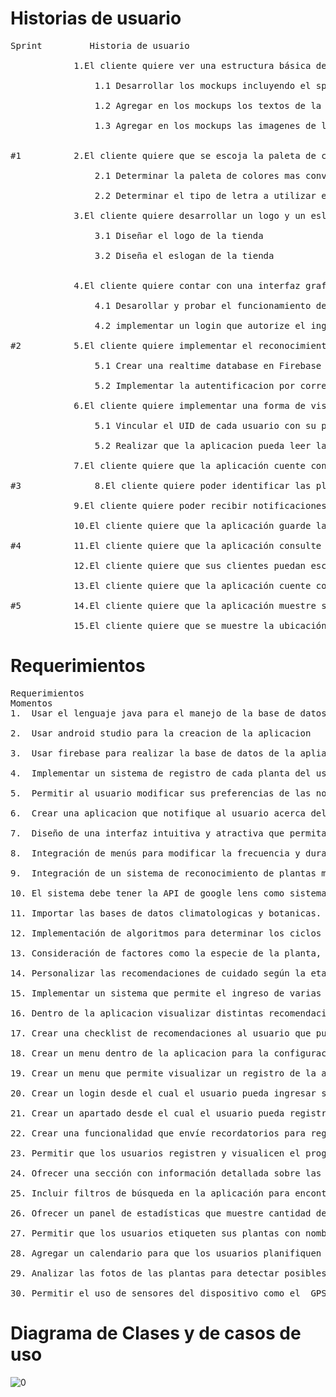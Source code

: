# Historias de usuario  
<pre>Sprint	 		Historia de usuario
	
  			1.El cliente quiere ver una estructura básica de la aplicación móvil para establecer sus expectativas
	
				1.1	Desarrollar los mockups incluyendo el splashscreen, login, home, pantalla de pedidos, pantalla de comentarios y pantalla de configuración
	
				1.2	Agregar en los mockups los textos de la aplicación				
	
				1.3	Agregar en los mockups las imagenes de la aplicación		
	

#1			2.El cliente quiere que se escoja la paleta de colores y tipo de letra para definir su identidad empresarial
	
				2.1	Determinar la paleta de colores mas conveniente de acuerdo a la tienda			Elegir el color verde para una aplicación sobre plantas puede ayudar a transmitir la esencia de la naturaleza, la vitalidad y la 																	tranquilidad, además de hacer que la aplicación sea fácilmente reconocible y agradable visualmente para los usuarios.
	
				2.2	Determinar el tipo de letra a utilizar en la aplicación					Aileron puede ser una excelente opción para una aplicación sobre plantas debido a su estilo moderno y limpio, su legibilidad en pantallas 																digitales, su variedad de estilos y su capacidad para mantener la consistencia de la marca.

  			3.El cliente quiere desarrollar un logo y un eslogan para dar a conocer su marca  
	
				3.1	Diseñar el logo de la tienda	
	
				3.2	Diseña el eslogan de la tienda	

  						
			4.El cliente quiere contar con una interfaz grafica en todas sus vistas que sea legible y facil de manejar
	
				4.1 Desarollar y probar el funcionamiento del registro
	
				4.2 implementar un login que autorize el ingreso en base a un registro previo
	
#2 			5.El cliente quiere implementar el reconocimiento de imagen 
	
				5.1 Crear una realtime database en Firebase y un modulo de autentificacion
	
				5.2 Implementar la autentificacion por correo y una forma de administrar las claves por tokens
	
  			6.El cliente quiere implementar una forma de visualizar sus plantas disponibles
	
				5.1 Vincular el UID de cada usuario con su propio jardin
	
				5.2 Realizar que la aplicacion pueda leer la base de datos y mostrar las plantas añadidas

  			7.El cliente quiere que la aplicación cuente con un toolbar para mostrar las opciones		

#3  			8.El cliente quiere poder identificar las plantas	

  			9.El cliente quiere poder recibir notificaciones sobre ciclos de riego

 			10.El cliente quiere que la aplicación guarde las personalizaciones del usuario para ofrecer un mejor servicio	

#4			11.El cliente quiere que la aplicación consulte el inventario de su tienda en la nube para mostrar un inventario actualizado	

   			12.El cliente quiere que sus clientes puedan escribir y leer comentarios sobre la tienda para interesar a posibles compradores	

 			13.El cliente quiere que la aplicación cuente con un lector de código de barras para que sus clientes puedan conocer mejor sus productos	

#5			14.El cliente quiere que la aplicación muestre su cuenta de instagram para mejorar la interacción con sus clientes			

  			15.El cliente quiere que se muestre la ubicación geografica de su tienda para que sus clientes sepan donde encontrarlo		
</pre>
# Requerimientos 
<pre>Requerimientos	
Momentos	
1.	Usar el lenguaje java para el manejo de la base de datos
	
2.	Usar android studio para la creacion de la aplicacion 
	
3.	Usar firebase para realizar la base de datos de la apliacion 
	
4.	Implementar un sistema de registro de cada planta del usuario, dentro de jardin virtual
	
5.	Permitir al usuario modificar sus preferencias de las notificaciones push up
	
6.	Crear una aplicacion que notifique al usuario acerca del estado de la planta
	
7.	Diseño de una interfaz intuitiva y atractiva que permita a los usuarios navegar fácilmente por la aplicación.
	
8.	Integración de menús para modificar la frecuencia y duración del riego.
	
9.	Integración de un sistema de reconocimiento de plantas mediante imágenes.
	
10.	El sistema debe tener la API de google lens como sistema de reconocimiento.
	
11.	Importar las bases de datos climatologicas y botanicas.
	
12.	Implementación de algoritmos para determinar los ciclos de riego y la cantidad de luz requerida por cada tipo de planta.
	
13.	Consideración de factores como la especie de la planta, condiciones climáticas locales y estación del año para ajustar las recomendaciones.
	
14.	Personalizar las recomendaciones de cuidado según la etapa de vida de la planta (semilla, plántula, adulta, etc.)
	
15.	Implementar un sistema que permite el ingreso de varias plantas para un mismo usuario con sus distintos atributos
	
16.	Dentro de la aplicacion visualizar distintas recomendaciones basadas en la base de datos botanica
	
17.	Crear una checklist de recomendaciones al usuario que puede dar por cumplidas dentro de la aplicacion

18.	Crear un menu dentro de la aplicacion para la configuracion de la misma en distintos aspectos como lo puede ser la personalizacion de notificaciones
	
19.	Crear un menu que permite visualizar un registro de la actividad del dispositivo y de la planta 
	
20.	Crear un login desde el cual el usuario pueda ingresar sus datos y se verifique con los de la base de datos
	
21.	Crear un apartado desde el cual el usuario pueda registrar sus datos por primera vez 
	
22.	Crear una funcionalidad que envíe recordatorios para regar las plantas según las necesidades específicas de cada una
	
23.	Permitir que los usuarios registren y visualicen el progreso de crecimiento de cada planta con fotos y anotaciones
	
24.	Ofrecer una sección con información detallada sobre las plantas registradas, incluyendo cuidados generales y curiosidades
	
25.	Incluir filtros de búsqueda en la aplicación para encontrar rápidamente plantas específicas en el jardín virtual
	
26.	Ofrecer un panel de estadísticas que muestre cantidad de plantas cuidadas y frecuencia de riego
	
27.	Permitir que los usuarios etiqueten sus plantas con nombres o etiquetas personalizadas para una mejor organización en el jardín virtual
	
28.	Agregar un calendario para que los usuarios planifiquen y registren actividades relacionadas con sus plantas, como fechas de trasplante o poda
	
29.	Analizar las fotos de las plantas para detectar posibles signos de enfermedades o problemas de crecimiento y notificar al usuario
	
30.	Permitir el uso de sensores del dispositivo como el  GPS para la identificacionn precisa de las plantas
</pre>

# Diagrama de Clases y de casos de uso  
![0](https://github.com/user-attachments/assets/a8301384-21c0-4be4-baf0-2b3bdda6f4c6)
